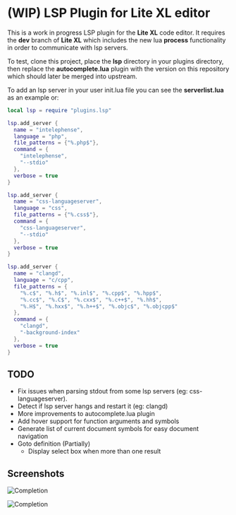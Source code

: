 # (WIP) LSP Plugin for Lite XL editor

This is a work in progress LSP plugin for the __Lite XL__ code editor.
It requires the __dev__ branch of __Lite XL__ which includes the new lua
__process__ functionality in order to communicate with lsp servers.

To test, clone this project, place the __lsp__ directory in your plugins
directory, then replace the __autocomplete.lua__ plugin with the version
on this repository which should later be merged into upstream.

To add an lsp server in your user init.lua file you can see the
__serverlist.lua__ as an example or:

```lua
local lsp = require "plugins.lsp"

lsp.add_server {
  name = "intelephense",
  language = "php",
  file_patterns = {"%.php$"},
  command = {
    "intelephense",
    "--stdio"
  },
  verbose = true
}

lsp.add_server {
  name = "css-languageserver",
  language = "css",
  file_patterns = {"%.css$"},
  command = {
    "css-languageserver",
    "--stdio"
  },
  verbose = true
}

lsp.add_server {
  name = "clangd",
  language = "c/cpp",
  file_patterns = {
    "%.c$", "%.h$", "%.inl$", "%.cpp$", "%.hpp$",
    "%.cc$", "%.C$", "%.cxx$", "%.c++$", "%.hh$",
    "%.H$", "%.hxx$", "%.h++$", "%.objc$", "%.objcpp$"
  },
  command = {
    "clangd",
    "-background-index"
  },
  verbose = true
}
```

## TODO

* Fix issues when parsing stdout from some lsp servers (eg: css-languageserver).
* Detect if lsp server hangs and restart it (eg: clangd)
* More improvements to autocomplete.lua plugin
* Add hover support for function arguments and symbols
* Generate list of current document symbols for easy document navigation
* Goto definition (Partially)
  * Display select box when more than one result

## Screenshots

![Completion](https://raw.githubusercontent.com/jgmdev/lite-xl-lsp/master/screenshots/completion01.png)

![Completion](https://raw.githubusercontent.com/jgmdev/lite-xl-lsp/master/screenshots/completion02.png)
